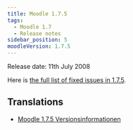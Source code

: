 ```yaml
---
title: Moodle 1.7.5
tags:
  - Moodle 1.7
  - Release notes
sidebar_position: 5
moodleVersion: 1.7.5
---
```

Release date: 11th July 2008

Here is [the full list of fixed issues in 1.7.5](http://moodle.atlassian.net/secure/ReleaseNote.jspa?version=10251&styleName=Html&projectId=10011).

## Translations

- [Moodle 1.7.5 Versionsinformationen](https://docs.moodle.org/de/Moodle_1.7.5_Versionsinformationen)
